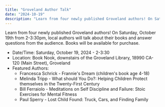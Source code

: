 ```yaml
---
title: "Groveland Author Talk"
date: "2024-10-19"
description: "Learn from four newly published Groveland authors! On Saturday, October 19th from 1:30-3:30pm, local authors will talk about their books and answer questions from the audience. Books available for purchase."
---
```

Learn from four newly published Groveland authors! On Saturday, October 19th from 2-3:30pm, local authors will talk about their books and answer questions from the audience. Books will be available for purchase.

* Date/Time: Saturday, October 19, 2024 - 2-3:30
* Location: Book Nook, downstairs of the Groveland Library, 18990 CA-120 (Main Street), Groveland
* Featured Authors:
  * Francesca Schrick - Frannie's Dream (children's book age 4-18)
  * Melinda Tripp - What should You Do?: Helping Children Protect themselves in the Twenty-First Century
  * Bill Ferraiolo - Meditations on Self Discipline and Failure: Stoic Exercises for Mental Fitness
  * Paul Sperry - Lost Child Found: Truck, Cars, and Finding Family
